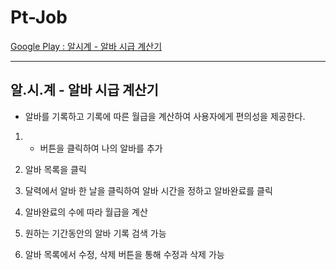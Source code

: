# Pt-Job

[Google Play : 알시계 - 알바 시급 계산기](link)
***

## 알.시.계 - 알바 시급 계산기

* 알바를 기록하고 기록에 따른 월급을 계산하여 사용자에게 편의성을 제공한다.

1. + 버튼을 클릭하여 나의 알바를 추가

2. 알바 목록을 클릭 

3. 달력에서 알바 한 날을 클릭하여 알바 시간을 정하고 알바완료를 클릭

4. 알바완료의 수에 따라 월급을 계산

5. 원하는 기간동안의 알바 기록 검색 가능

6. 알바 목록에서 수정, 삭제 버튼을 통해 수정과 삭제 가능
